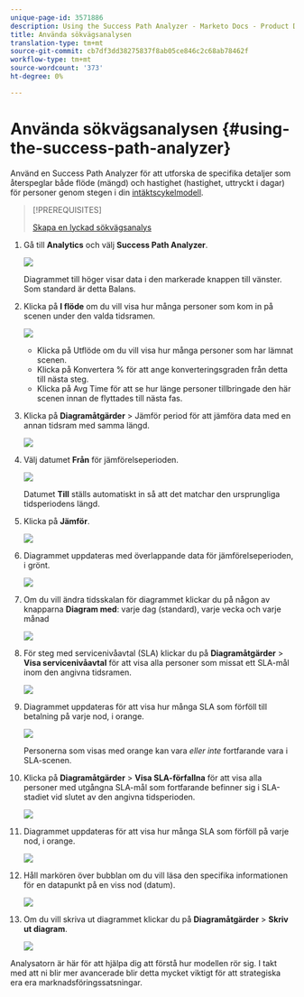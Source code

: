 ```yaml
---
unique-page-id: 3571886
description: Using the Success Path Analyzer - Marketo Docs - Product Documentation
title: Använda sökvägsanalysen
translation-type: tm+mt
source-git-commit: cb7df3dd38275837f8ab05ce846c2c68ab78462f
workflow-type: tm+mt
source-wordcount: '373'
ht-degree: 0%

---
```



# Använda sökvägsanalysen {#using-the-success-path-analyzer}

Använd en Success Path Analyzer för att utforska de specifika detaljer som återspeglar både flöde (mängd) och hastighet (hastighet, uttryckt i dagar) för personer genom stegen i din [intäktscykelmodell](/help/marketo/product-docs/reporting/revenue-cycle-analytics/revenue-cycle-models/understanding-revenue-models.md).

>[!PREREQUISITES]
>
>[Skapa en lyckad sökvägsanalys](/help/marketo/product-docs/reporting/revenue-cycle-analytics/revenue-cycle-models/create-a-success-path-analyzer.md)

1. Gå till **Analytics** och välj **Success Path Analyzer**.

   ![](assets/image2015-6-12-17-3a23-3a53.png)

   Diagrammet till höger visar data i den markerade knappen till vänster. Som standard är detta Balans.

1. Klicka på **I flöde** om du vill visa hur många personer som kom in på scenen under den valda tidsramen.

   ![](assets/image2015-6-12-17-3a30-3a52.png)

   * Klicka på Utflöde om du vill visa hur många personer som har lämnat scenen.
   * Klicka på Konvertera % för att ange konverteringsgraden från detta till nästa steg.
   * Klicka på Avg Time för att se hur länge personer tillbringade den här scenen innan de flyttades till nästa fas.

1. Klicka på **Diagramåtgärder** > Jämför period för att jämföra data med en annan tidsram med samma längd.

   ![](assets/image2015-6-12-17-3a39-3a15.png)

1. Välj datumet **Från** för jämförelseperioden.

   ![](assets/image2015-6-12-17-3a43-3a49.png)

   Datumet **Till** ställs automatiskt in så att det matchar den ursprungliga tidsperiodens längd.

1. Klicka på **Jämför**.

   ![](assets/image2015-6-12-17-3a44-3a8.png)

1. Diagrammet uppdateras med överlappande data för jämförelseperioden, i grönt.

   ![](assets/image2015-6-12-17-3a46-3a16.png)

1. Om du vill ändra tidsskalan för diagrammet klickar du på någon av knapparna **Diagram med**: varje dag (standard), varje vecka och varje månad

   ![](assets/image2015-6-12-17-3a46-3a55.png)

1. För steg med servicenivåavtal (SLA) klickar du på **Diagramåtgärder** > **Visa servicenivåavtal** för att visa alla personer som missat ett SLA-mål inom den angivna tidsramen.

   ![](assets/image2015-6-12-17-3a49-3a23.png)

1. Diagrammet uppdateras för att visa hur många SLA som förföll till betalning på varje nod, i orange.

   ![](assets/image2015-6-12-17-3a50-3a16.png)

   Personerna som visas med orange kan vara *eller inte* fortfarande vara i SLA-scenen.

1. Klicka på **Diagramåtgärder** > **Visa SLA-förfallna** för att visa alla personer med utgångna SLA-mål som fortfarande befinner sig i SLA-stadiet vid slutet av den angivna tidsperioden.

   ![](assets/image2015-6-12-17-3a51-3a39.png)

1. Diagrammet uppdateras för att visa hur många SLA som förföll på varje nod, i orange.

   ![](assets/image2015-6-12-17-3a52-3a17.png)

1. Håll markören över bubblan om du vill läsa den specifika informationen för en datapunkt på en viss nod (datum).

   ![](assets/image2015-6-12-17-3a52-3a49.png)

1. Om du vill skriva ut diagrammet klickar du på **Diagramåtgärder** > **Skriv ut diagram**.

   ![](assets/image2015-6-12-17-3a53-3a34.png)

Analysatorn är här för att hjälpa dig att förstå hur modellen rör sig. I takt med att ni blir mer avancerade blir detta mycket viktigt för att strategiska era era marknadsföringssatsningar.
